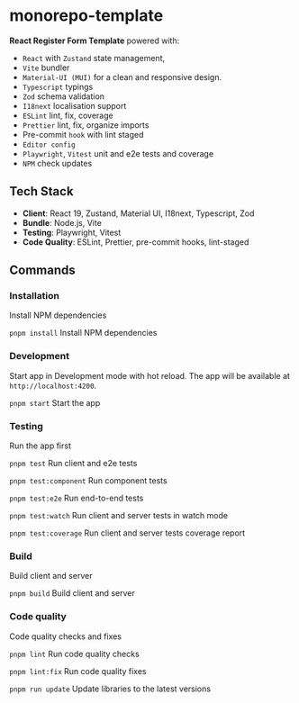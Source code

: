 # monorepo-template

**React Register Form Template** powered with:
- `React` with `Zustand` state management,
- `Vite` bundler
- `Material-UI (MUI)` for a clean and responsive design.
- `Typescript` typings
- `Zod` schema validation
- `I18next` localisation support
- `ESLint` lint, fix, coverage
- `Prettier` lint, fix, organize imports
- Pre-commit `hook` with lint staged
- `Editor config`
- `Playwright`, `Vitest` unit and e2e tests and coverage
- `NPM` check updates

## Tech Stack
- **Client**: React 19, Zustand, Material UI, I18next, Typescript, Zod
- **Bundle**: Node.js, Vite
- **Testing**: Playwright, Vitest
- **Code Quality**: ESLint, Prettier, pre-commit hooks, lint-staged

## Commands

### Installation

Install NPM dependencies

`pnpm install` Install NPM dependencies

### Development

Start app in Development mode with hot reload.
The app will be available at `http://localhost:4200`.

`pnpm start` Start the app

### Testing

Run the app first

`pnpm test` Run client and e2e tests

`pnpm test:component` Run component tests

`pnpm test:e2e` Run end-to-end tests

`pnpm test:watch` Run client and server tests in watch mode

`pnpm test:coverage` Run client and server tests coverage report

### Build

Build client and server

`pnpm build` Build client and server

### Code quality

Code quality checks and fixes

`pnpm lint` Run code quality checks

`pnpm lint:fix` Run code quality fixes

`pnpm run update` Update libraries to the latest versions